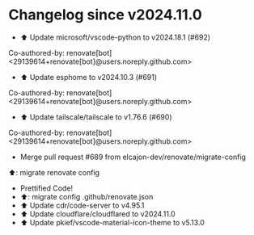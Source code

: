 # Changelog since v2024.11.0
- ⬆️ Update microsoft/vscode-python to v2024.18.1 (#692)

Co-authored-by: renovate[bot] <29139614+renovate[bot]@users.noreply.github.com> 
- ⬆️ Update esphome to v2024.10.3 (#691)

Co-authored-by: renovate[bot] <29139614+renovate[bot]@users.noreply.github.com> 
- ⬆️ Update tailscale/tailscale to v1.76.6 (#690)

Co-authored-by: renovate[bot] <29139614+renovate[bot]@users.noreply.github.com> 
- Merge pull request #689 from elcajon-dev/renovate/migrate-config

⬆️: migrate renovate config 
- Prettified Code! 
- ⬆️: migrate config .github/renovate.json 
- ⬆️ Update cdr/code-server to v4.95.1 
- ⬆️ Update cloudflare/cloudflared to v2024.11.0 
- ⬆️ Update pkief/vscode-material-icon-theme to v5.13.0 

